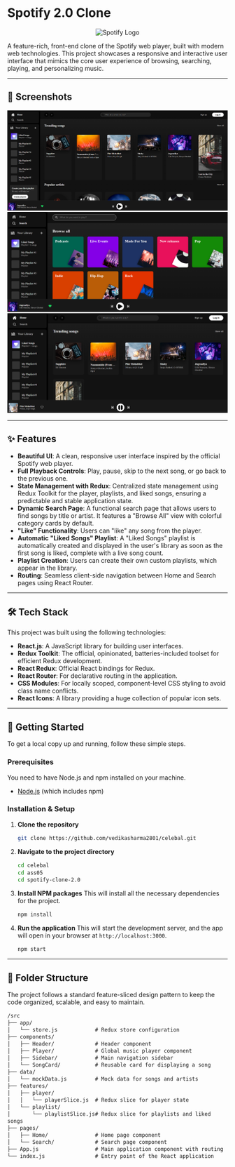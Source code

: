 # Spotify 2.0 Clone

<p align="center">
  <img src="https://storage.googleapis.com/pr-newsroom-wp/1/2018/11/Spotify_Logo_RGB_White.png" alt="Spotify Logo" width="400"/>
</p>

A feature-rich, front-end clone of the Spotify web player, built with modern web technologies. This project showcases a responsive and interactive user interface that mimics the core user experience of browsing, searching, playing, and personalizing music.

---

## 📸 Screenshots

![alt text](image01.png)
![alt text](image02.png)
![alt text](image03.png)

---

## ✨ Features

- **Beautiful UI**: A clean, responsive user interface inspired by the official Spotify web player.
- **Full Playback Controls**: Play, pause, skip to the next song, or go back to the previous one.
- **State Management with Redux**: Centralized state management using Redux Toolkit for the player, playlists, and liked songs, ensuring a predictable and stable application state.
- **Dynamic Search Page**: A functional search page that allows users to find songs by title or artist. It features a "Browse All" view with colorful category cards by default.
- **"Like" Functionality**: Users can "like" any song from the player.
- **Automatic "Liked Songs" Playlist**: A "Liked Songs" playlist is automatically created and displayed in the user's library as soon as the first song is liked, complete with a live song count.
- **Playlist Creation**: Users can create their own custom playlists, which appear in the library.
- **Routing**: Seamless client-side navigation between Home and Search pages using React Router.

---

## 🛠️ Tech Stack

This project was built using the following technologies:

- **React.js**: A JavaScript library for building user interfaces.
- **Redux Toolkit**: The official, opinionated, batteries-included toolset for efficient Redux development.
- **React Redux**: Official React bindings for Redux.
- **React Router**: For declarative routing in the application.
- **CSS Modules**: For locally scoped, component-level CSS styling to avoid class name conflicts.
- **React Icons**: A library providing a huge collection of popular icon sets.

---

## 🚀 Getting Started

To get a local copy up and running, follow these simple steps.

### Prerequisites

You need to have Node.js and npm installed on your machine.
- [Node.js](https://nodejs.org/) (which includes npm)

### Installation & Setup

1.  **Clone the repository**
    ```sh
    git clone https://github.com/vedikasharma2801/celebal.git
    ```

2.  **Navigate to the project directory**
    ```sh
    cd celebal
    cd ass05
    cd spotify-clone-2.0
    ```

3.  **Install NPM packages**
    This will install all the necessary dependencies for the project.
    ```sh
    npm install
    ```

4.  **Run the application**
    This will start the development server, and the app will open in your browser at `http://localhost:3000`.
    ```sh
    npm start
    ```

---

## 📂 Folder Structure

The project follows a standard feature-sliced design pattern to keep the code organized, scalable, and easy to maintain.

```
/src
├── app/
│   └── store.js            # Redux store configuration
├── components/
│   ├── Header/             # Header component
│   ├── Player/             # Global music player component
│   ├── Sidebar/            # Main navigation sidebar
│   └── SongCard/           # Reusable card for displaying a song
├── data/
│   └── mockData.js         # Mock data for songs and artists
├── features/
│   ├── player/
│   │   └── playerSlice.js  # Redux slice for player state
│   └── playlist/
│       └── playlistSlice.js# Redux slice for playlists and liked songs
├── pages/
│   ├── Home/               # Home page component
│   └── Search/             # Search page component
├── App.js                  # Main application component with routing
└── index.js                # Entry point of the React application
```